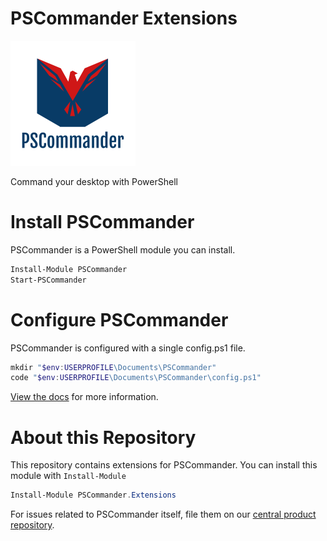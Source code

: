# PSCommander Extensions

![](https://github.com/ironmansoftware/assets/raw/main/pscommander.png)

Command your desktop with PowerShell

# Install PSCommander

PSCommander is a PowerShell module you can install.

```powershell
Install-Module PSCommander
Start-PSCommander
```

# Configure PSCommander

PSCommander is configured with a single config.ps1 file. 

```powershell
mkdir "$env:USERPROFILE\Documents\PSCommander"
code "$env:USERPROFILE\Documents\PSCommander\config.ps1"
```

[View the docs](https://docs.poshtools.com/powershell-pro-tools-documentation/pscommander) for more information.

# About this Repository

This repository contains extensions for PSCommander. You can install this module with `Install-Module`

```powershell
Install-Module PSCommander.Extensions
```

For issues related to PSCommander itself, file them on our [central product repository](https://github.com/ironmansoftware/issues).
